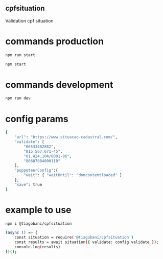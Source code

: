 ## cpfsituation
Validation cpf situation

# commands production
```bash
npm run start 
```
```bash
npm start 
```

# commands development
```bash
npm run dev
```

# config params
```bash
{
    "url": "https://www.situacao-cadastral.com/",
    "validate": [
        "66533482882",
        "815.567.671-45",
        "01.424.104/0001-96",
        "86687884000110"
    ],
    "puppeteerConfig":{
        "wait": { "waitUntil": "domcontentloaded" }
    },
    "save": true
}
```

# example to use
```bash
npm i @tiagobani/cpfsituation
```
```bash
(async () => {
    const situation = require('@tiagobani/cpfsituation')
    const results = await situation({ validate: config.validate });
    console.log(results)
})();
```
